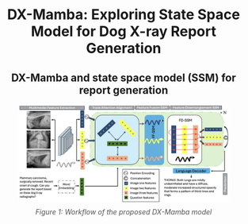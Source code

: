 <h1 align="center">DX-Mamba: Exploring State Space Model for Dog X-ray Report Generation</h1>

<h2 style="text-align: center;">DX-Mamba and state space model (SSM) for report generation</h2>
<figure style="display: flex; flex-direction: column; align-items: center; justify-content: center; text-align: center;">
    <img src="Figures/DX-Mamba.png" alt="Figure 1: Workflow of the proposed DX-Mamba model" style="width: 800px; max-width: 100%; height: auto;">
    <figcaption style="margin-top: 10px; font-style: italic; color: #555; text-align: center;">Figure 1: Workflow of the proposed DX-Mamba model</figcaption>
</figure>

